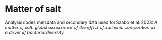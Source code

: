 # Matter of salt
Analysis codes metadata and secondary data used for Szabó et al. 2023: *A matter of salt: global assessment of the effect of salt ionic composition as a driver of bacterial diversity*


